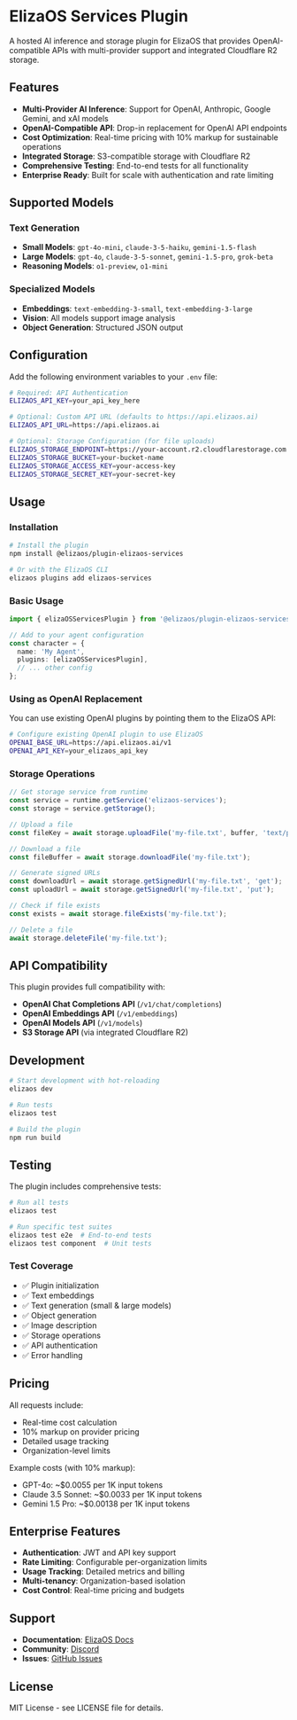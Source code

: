 # ElizaOS Services Plugin

A hosted AI inference and storage plugin for ElizaOS that provides
OpenAI-compatible APIs with multi-provider support and integrated Cloudflare R2
storage.

## Features

- **Multi-Provider AI Inference**: Support for OpenAI, Anthropic, Google Gemini,
  and xAI models
- **OpenAI-Compatible API**: Drop-in replacement for OpenAI API endpoints
- **Cost Optimization**: Real-time pricing with 10% markup for sustainable
  operations
- **Integrated Storage**: S3-compatible storage with Cloudflare R2
- **Comprehensive Testing**: End-to-end tests for all functionality
- **Enterprise Ready**: Built for scale with authentication and rate limiting

## Supported Models

### Text Generation

- **Small Models**: `gpt-4o-mini`, `claude-3-5-haiku`, `gemini-1.5-flash`
- **Large Models**: `gpt-4o`, `claude-3-5-sonnet`, `gemini-1.5-pro`, `grok-beta`
- **Reasoning Models**: `o1-preview`, `o1-mini`

### Specialized Models

- **Embeddings**: `text-embedding-3-small`, `text-embedding-3-large`
- **Vision**: All models support image analysis
- **Object Generation**: Structured JSON output

## Configuration

Add the following environment variables to your `.env` file:

```bash
# Required: API Authentication
ELIZAOS_API_KEY=your_api_key_here

# Optional: Custom API URL (defaults to https://api.elizaos.ai)
ELIZAOS_API_URL=https://api.elizaos.ai

# Optional: Storage Configuration (for file uploads)
ELIZAOS_STORAGE_ENDPOINT=https://your-account.r2.cloudflarestorage.com
ELIZAOS_STORAGE_BUCKET=your-bucket-name
ELIZAOS_STORAGE_ACCESS_KEY=your-access-key
ELIZAOS_STORAGE_SECRET_KEY=your-secret-key
```

## Usage

### Installation

```bash
# Install the plugin
npm install @elizaos/plugin-elizaos-services

# Or with the ElizaOS CLI
elizaos plugins add elizaos-services
```

### Basic Usage

```typescript
import { elizaOSServicesPlugin } from '@elizaos/plugin-elizaos-services';

// Add to your agent configuration
const character = {
  name: 'My Agent',
  plugins: [elizaOSServicesPlugin],
  // ... other config
};
```

### Using as OpenAI Replacement

You can use existing OpenAI plugins by pointing them to the ElizaOS API:

```bash
# Configure existing OpenAI plugin to use ElizaOS
OPENAI_BASE_URL=https://api.elizaos.ai/v1
OPENAI_API_KEY=your_elizaos_api_key
```

### Storage Operations

```typescript
// Get storage service from runtime
const service = runtime.getService('elizaos-services');
const storage = service.getStorage();

// Upload a file
const fileKey = await storage.uploadFile('my-file.txt', buffer, 'text/plain');

// Download a file
const fileBuffer = await storage.downloadFile('my-file.txt');

// Generate signed URLs
const downloadUrl = await storage.getSignedUrl('my-file.txt', 'get');
const uploadUrl = await storage.getSignedUrl('my-file.txt', 'put');

// Check if file exists
const exists = await storage.fileExists('my-file.txt');

// Delete a file
await storage.deleteFile('my-file.txt');
```

## API Compatibility

This plugin provides full compatibility with:

- **OpenAI Chat Completions API** (`/v1/chat/completions`)
- **OpenAI Embeddings API** (`/v1/embeddings`)
- **OpenAI Models API** (`/v1/models`)
- **S3 Storage API** (via integrated Cloudflare R2)

## Development

```bash
# Start development with hot-reloading
elizaos dev

# Run tests
elizaos test

# Build the plugin
npm run build
```

## Testing

The plugin includes comprehensive tests:

```bash
# Run all tests
elizaos test

# Run specific test suites
elizaos test e2e  # End-to-end tests
elizaos test component  # Unit tests
```

### Test Coverage

- ✅ Plugin initialization
- ✅ Text embeddings
- ✅ Text generation (small & large models)
- ✅ Object generation
- ✅ Image description
- ✅ Storage operations
- ✅ API authentication
- ✅ Error handling

## Pricing

All requests include:

- Real-time cost calculation
- 10% markup on provider pricing
- Detailed usage tracking
- Organization-level limits

Example costs (with 10% markup):

- GPT-4o: ~$0.0055 per 1K input tokens
- Claude 3.5 Sonnet: ~$0.0033 per 1K input tokens
- Gemini 1.5 Pro: ~$0.00138 per 1K input tokens

## Enterprise Features

- **Authentication**: JWT and API key support
- **Rate Limiting**: Configurable per-organization limits
- **Usage Tracking**: Detailed metrics and billing
- **Multi-tenancy**: Organization-based isolation
- **Cost Control**: Real-time pricing and budgets

## Support

- **Documentation**: [ElizaOS Docs](https://docs.elizaos.ai)
- **Community**: [Discord](https://discord.gg/elizaos)
- **Issues**: [GitHub Issues](https://github.com/elizaos/eliza/issues)

## License

MIT License - see LICENSE file for details.
